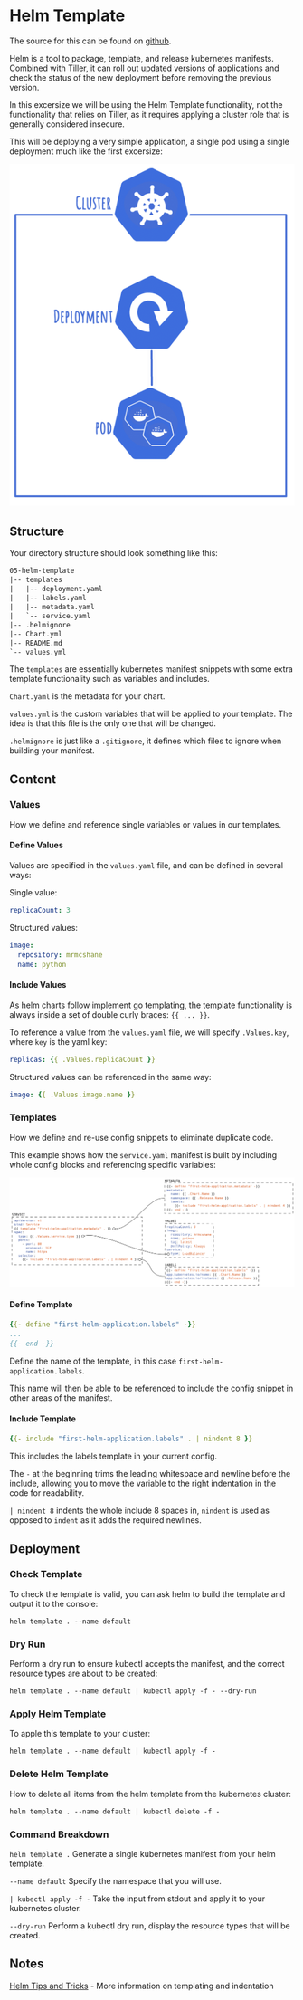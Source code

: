# Helm Template

The source for this can be found on [github](https://github.com/valtech-uk/kubernetes-training/tree/master/05-helm-template).

Helm is a tool to package, template, and release kubernetes manifests. 
Combined with Tiller, it can roll out updated versions of applications and check the status of the new deployment before removing the previous version.

In this excersize we will be using the Helm Template functionality, not the functionality that relies on Tiller, as it requires applying a cluster role that is generally considered insecure.

This will be deploying a very simple application, a single pod using a single deployment much like the first excersize:

![single replica](../img/01_single_replica.png "single replica")

## Structure

Your directory structure should look something like this:
```
05-helm-template
|-- templates
|   |-- deployment.yaml
|   |-- labels.yaml
|   |-- metadata.yaml
|   `-- service.yaml
|-- .helmignore
|-- Chart.yml
|-- README.md
`-- values.yml
```

The `templates` are essentially kubernetes manifest snippets with some extra template functionality such as variables and includes.

`Chart.yaml` is the metadata for your chart.

`values.yml` is the custom variables that will be applied to your template. The idea is that this file is the only one that will be changed.

`.helmignore` is just like a `.gitignore`, it defines which files to ignore when building your manifest.


## Content

### Values

How we define and reference single variables or values in our templates.

#### Define Values

Values are specified in the `values.yaml` file, and can be defined in several ways:

Single value:
```yaml
replicaCount: 3
```

Structured values:
```yaml
image:
  repository: mrmcshane
  name: python
```

#### Include Values

As helm charts follow implement go templating, the template functionality is always inside a set of double curly braces: `{{ ... }}`.

To reference a value from the `values.yaml` file, we will specify `.Values.key`, where `key` is the yaml key:
```yaml
replicas: {{ .Values.replicaCount }}
```

Structured values can be referenced in the same way:
```yaml
image: {{ .Values.image.name }}
```


### Templates

How we define and re-use config snippets to eliminate duplicate code.

This example shows how the `service.yaml` manifest is built by including whole config blocks and referencing specific variables:

![service.yaml](../img/helm_variables.png "service.yaml")

#### Define Template

```yaml
{{- define "first-helm-application.labels" -}}
...
{{- end -}}
```
Define the name of the template, in this case `first-helm-application.labels`.

This name will then be able to be referenced to include the config snippet in other areas of the manifest.


#### Include Template

```yaml
{{- include "first-helm-application.labels" . | nindent 8 }}
```
This includes the labels template in your current config.

The `-` at the beginning trims the leading whitespace and newline before the include, allowing you to move the variable to the right indentation in the code for readability.

`| nindent 8` indents the whole include 8 spaces in, `nindent` is used as opposed to `indent` as it adds the required newlines.


## Deployment

### Check Template

To check the template is valid, you can ask helm to build the template and output it to the console:
```shell
helm template . --name default
```

### Dry Run

Perform a dry run to ensure kubectl accepts the manifest, and the correct resource types are about to be created: 
```shell
helm template . --name default | kubectl apply -f - --dry-run
```

### Apply Helm Template

To apple this template to your cluster:
```shell
helm template . --name default | kubectl apply -f -
```

### Delete Helm Template

How to delete all items from the helm template from the kubernetes cluster:
```shell
helm template . --name default | kubectl delete -f -
```

### Command Breakdown

`helm template .`
Generate a single kubernetes manifest from your helm template.

`--name default`
Specify the namespace that you will use.

`| kubectl apply -f -`
Take the input from stdout and apply it to your kubernetes cluster.

`--dry-run`
Perform a kubectl dry run, display the resource types that will be created.


## Notes

[Helm Tips and Tricks](https://github.com/helm/helm/blob/master/docs/charts_tips_and_tricks.md) - More information on templating and indentation

